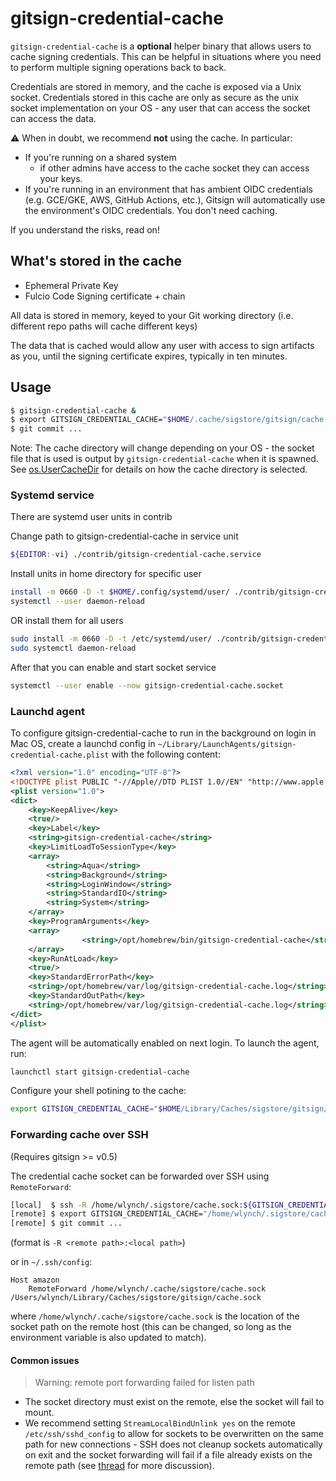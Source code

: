 # gitsign-credential-cache

`gitsign-credential-cache` is a **optional** helper binary that allows users to
cache signing credentials. This can be helpful in situations where you need to
perform multiple signing operations back to back.

Credentials are stored in memory, and the cache is exposed via a Unix socket.
Credentials stored in this cache are only as secure as the unix socket
implementation on your OS - any user that can access the socket can access the
data.

⚠️ When in doubt, we recommend **not** using the cache. In particular:

- If you're running on a shared system
  - if other admins have access to the cache socket they can access your keys.
- If you're running in an environment that has ambient OIDC credentials (e.g.
  GCE/GKE, AWS, GitHub Actions, etc.), Gitsign will automatically use the
  environment's OIDC credentials. You don't need caching.

If you understand the risks, read on!

## What's stored in the cache

- Ephemeral Private Key
- Fulcio Code Signing certificate + chain

All data is stored in memory, keyed to your Git working directory (i.e.
different repo paths will cache different keys)

The data that is cached would allow any user with access to sign artifacts as
you, until the signing certificate expires, typically in ten minutes.

## Usage

```sh
$ gitsign-credential-cache &
$ export GITSIGN_CREDENTIAL_CACHE="$HOME/.cache/sigstore/gitsign/cache.sock"
$ git commit ...
```

Note: The cache directory will change depending on your OS - the socket file
that is used is output by `gitsign-credential-cache` when it is spawned. See
[os.UserCacheDir](https://pkg.go.dev/os#UserCacheDir) for details on how the
cache directory is selected.

### Systemd service

There are systemd user units in contrib

Change path to gitsign-credential-cache in service unit

```sh
${EDITOR:-vi} ./contrib/gitsign-credential-cache.service
```

Install units in home directory for specific user

```sh
install -m 0660 -D -t $HOME/.config/systemd/user/ ./contrib/gitsign-credential-cache.{socket,service}
systemctl --user daemon-reload
```

OR install them for all users

```sh
sudo install -m 0660 -D -t /etc/systemd/user/ ./contrib/gitsign-credential-cache.{socket,service}
sudo systemctl daemon-reload
```

After that you can enable and start socket service

```sh
systemctl --user enable --now gitsign-credential-cache.socket
```

### Launchd agent

To configure gitsign-credential-cache to run in the background on login in Mac OS, create a launchd config in `~/Library/LaunchAgents/gitsign-credential-cache.plist` with the following content:

```xml
<?xml version="1.0" encoding="UTF-8"?>
<!DOCTYPE plist PUBLIC "-//Apple//DTD PLIST 1.0//EN" "http://www.apple.com/DTDs/PropertyList-1.0.dtd">
<plist version="1.0">
<dict>
	<key>KeepAlive</key>
	<true/>
	<key>Label</key>
	<string>gitsign-credential-cache</string>
	<key>LimitLoadToSessionType</key>
	<array>
		<string>Aqua</string>
		<string>Background</string>
		<string>LoginWindow</string>
		<string>StandardIO</string>
		<string>System</string>
	</array>
	<key>ProgramArguments</key>
	<array>
                <string>/opt/homebrew/bin/gitsign-credential-cache</string>
	</array>
	<key>RunAtLoad</key>
	<true/>
	<key>StandardErrorPath</key>
	<string>/opt/homebrew/var/log/gitsign-credential-cache.log</string>
	<key>StandardOutPath</key>
	<string>/opt/homebrew/var/log/gitsign-credential-cache.log</string>
</dict>
</plist>
```

The agent will be automatically enabled on next login. To launch the agent, run:

```sh
launchctl start gitsign-credential-cache
```

Configure your shell potining to the cache:

```sh
export GITSIGN_CREDENTIAL_CACHE="$HOME/Library/Caches/sigstore/gitsign/cache.sock"
```

### Forwarding cache over SSH

(Requires gitsign >= v0.5)

The credential cache socket can be forwarded over SSH using `RemoteForward`:

```sh
[local]  $ ssh -R /home/wlynch/.sigstore/cache.sock:${GITSIGN_CREDENTIAL_CACHE} <host>
[remote] $ export GITSIGN_CREDENTIAL_CACHE="/home/wlynch/.sigstore/cache.sock"
[remote] $ git commit ...
```

(format is `-R <remote path>:<local path>`)

or in `~/.ssh/config`:

```
Host amazon
    RemoteForward /home/wlynch/.cache/sigstore/cache.sock /Users/wlynch/Library/Caches/sigstore/gitsign/cache.sock
```

where `/home/wlynch/.cache/sigstore/cache.sock` is the location of the socket path on
the remote host (this can be changed, so long as the environment variable is
also updated to match).

#### Common issues

> Warning: remote port forwarding failed for listen path

- The socket directory must exist on the remote, else the socket will fail to
  mount.
- We recommend setting `StreamLocalBindUnlink yes` on the remote
  `/etc/ssh/sshd_config` to allow for sockets to be overwritten on the same path
  for new connections - SSH does not cleanup sockets automatically on exit and
  the socket forwarding will fail if a file already exists on the remote path
  (see [thread](https://marc.info/?l=openssh-unix-dev&m=151998074424424&w=2) for
  more discussion).
